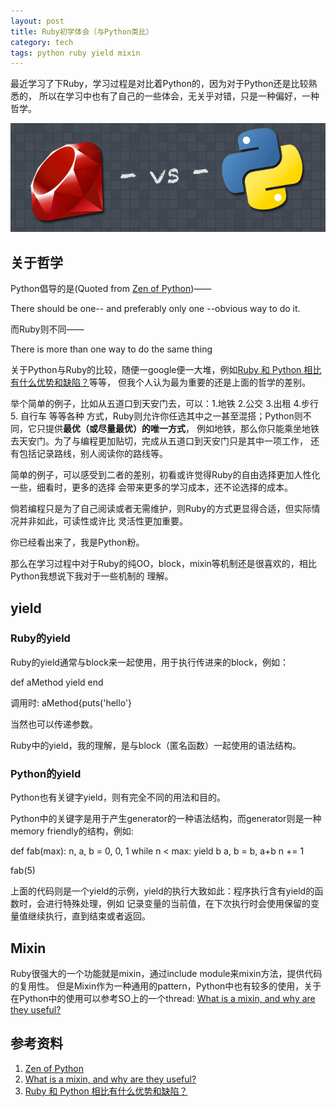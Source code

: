 ```yaml
---
layout: post
title: Ruby初学体会（与Python类比）
category: tech
tags: python ruby yield mixin
---
```


最近学习了下Ruby，学习过程是对比着Python的，因为对于Python还是比较熟悉的，
所以在学习中也有了自己的一些体会，无关乎对错，只是一种偏好，一种哲学。

![ruby vs python](/assets/images/ruby-vs-python.png)

## 关于哲学

Python倡导的是(Quoted from [Zen of Python][Zen of Python])——

There should be one-- and preferably only one --obvious way to do it.


而Ruby则不同——

There is more than one way to do the same thing

关于Python与Ruby的比较，随便一google便一大堆，例如[Ruby 和 Python 相比有什么优势和缺陷？][Ruby 和 Python 相比有什么优势和缺陷？]等等，
但我个人认为最为重要的还是上面的哲学的差别。

举个简单的例子，比如从五道口到天安门去，可以：1.地铁 2.公交 3.出租 4.步行 5. 自行车 等等各种
方式，Ruby则允许你任选其中之一甚至混搭；Python则不同，它只提供**最优（或尽量最优）的唯一方式**，
例如地铁，那么你只能乘坐地铁去天安门。为了与编程更加贴切，完成从五道口到天安门只是其中一项工作，
还有包括记录路线，别人阅读你的路线等。

简单的例子，可以感受到二者的差别，初看或许觉得Ruby的自由选择更加人性化一些，细看时，更多的选择
会带来更多的学习成本，还不论选择的成本。

倘若编程只是为了自己阅读或者无需维护，则Ruby的方式更显得合适，但实际情况并非如此，可读性或许比
灵活性更加重要。

你已经看出来了，我是Python粉。

那么在学习过程中对于Ruby的纯OO，block，mixin等机制还是很喜欢的，相比Python我想说下我对于一些机制的
理解。

## yield

### Ruby的yield

Ruby的yield通常与block来一起使用，用于执行传进来的block，例如：

def aMethod
    yield
end

调用时: aMethod{puts('hello'}

当然也可以传递参数。

Ruby中的yield，我的理解，是与block（匿名函数）一起使用的语法结构。

### Python的yield

Python也有关键字yield，则有完全不同的用法和目的。

Python中的关键字是用于产生generator的一种语法结构，而generator则是一种memory friendly的结构，例如:

def fab(max):
    n, a, b = 0, 0, 1
    while n < max:
        yield b 
        a, b = b, a+b
        n += 1

fab(5)

上面的代码则是一个yield的示例，yield的执行大致如此：程序执行含有yield的函数时，会进行特殊处理，例如
记录变量的当前值，在下次执行时会使用保留的变量值继续执行，直到结束或者返回。

## Mixin

Ruby很强大的一个功能就是mixin，通过include module来mixin方法，提供代码的复用性。
但是Mixin作为一种通用的pattern，Python中也有较多的使用，关于在Python中的使用可以参考SO上的一个thread:
[What is a mixin, and why are they useful?][What is a mixin, and why are they useful?]






## 参考资料
1. [Zen of Python][Zen of Python]
2. [What is a mixin, and why are they useful?][What is a mixin, and why are they useful?]
3. [Ruby 和 Python 相比有什么优势和缺陷？][Ruby 和 Python 相比有什么优势和缺陷？]


[Zen of Python]: http://www.python.org/dev/peps/pep-0020/
[What is a mixin, and why are they useful?]: http://stackoverflow.com/questions/533631/what-is-a-mixin-and-why-are-they-useful
[Ruby 和 Python 相比有什么优势和缺陷？]: http://www.zhihu.com/question/19552194

